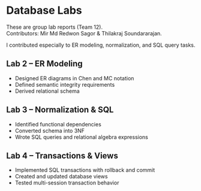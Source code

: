 # Database Labs

These are group lab reports (Team 12).  
Contributors: Mir Md Redwon Sagor & Thilakraj Soundararajan.  

I contributed especially to ER modeling, normalization, and SQL query tasks.

## Lab 2 – ER Modeling
- Designed ER diagrams in Chen and MC notation
- Defined semantic integrity requirements
- Derived relational schema

## Lab 3 – Normalization & SQL
- Identified functional dependencies
- Converted schema into 3NF
- Wrote SQL queries and relational algebra expressions

## Lab 4 – Transactions & Views
- Implemented SQL transactions with rollback and commit
- Created and updated database views
- Tested multi-session transaction behavior
